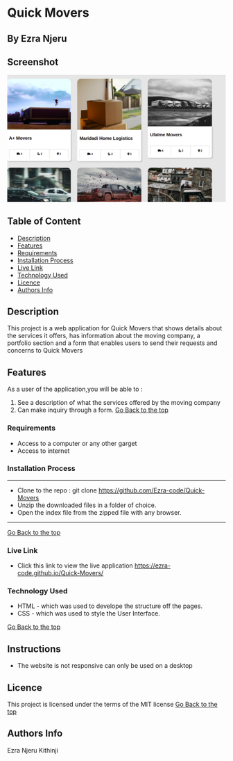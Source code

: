 # Quick Movers
 ## By Ezra Njeru
## Screenshot
 ![image](./assets/images/quick.png)
 ## Table of Content
 - [Description](#description)
 - [Features](#features)
 - [Requirements](#requirements)
 - [Installation Process](#installation-Process)
 - [Live Link](#Live-Link)
 - [Technology  Used](#technology-Used)
 - [Licence](#licence)
 - [Authors Info](#Authors-Info)
 ## Description
 <p>This project is a web application for Quick Movers that shows details about the services it offers, has information about the moving company, a portfolio section and a form that enables users to send their requests and concerns to Quick Movers</p>

## Features

As a user of the application,you will be able to :
1. See a description of what the services offered by the moving company
1. Can make inquiry through a form.
[Go Back to the top](#Quick-Movers)
 ###  Requirements
 * Access to  a computer or any other garget
 * Access to internet
 ### Installation Process
 ****
* Clone to the repo : git clone https://github.com/Ezra-code/Quick-Movers
* Unzip the downloaded files in a folder of choice.
* Open the index file from the zipped file with any browser.
 ****
 [Go Back to the top](#Quick-Movers)
### Live Link
- Click this link to view the live application https://ezra-code.github.io/Quick-Movers/
### Technology  Used
* HTML - which was used to develope the structure off the pages.
* CSS - which was used to style the User Interface.

[Go Back to the top](#Quick-Movers)
## Instructions
* The website is not responsive can only be used on a desktop
## Licence
This project is licensed under the terms of the MIT license
[Go Back to the top](#Quck-Movers)
## Authors Info
Ezra Njeru Kithinji
